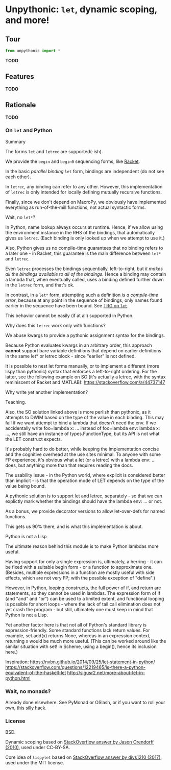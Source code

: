 # Unpythonic: `let`, dynamic scoping, and more!

## Tour

```python
from unpythonic import *
```

**TODO**

## Features

**TODO**

## Rationale

**TODO**

### On `let` and Python

Summary

The forms `let` and `letrec` are supported(-ish).

We provide the `begin` and `begin0` sequencing forms, like [Racket](http://racket-lang.org/).

In the basic *parallel binding* `let` form, bindings are independent (do not see each other).

In `letrec`, any binding can refer to any other. However, this implementation of `letrec` is only intended for locally defining mutually recursive functions.

Finally, since we don't depend on MacroPy, we obviously have implemented everything as run-of-the-mill functions, not actual syntactic forms.


Wait, no `let*`?

In Python, name lookup always occurs at runtime. Hence, if we allow using
the environment instance in the RHS of the bindings, that automatically
gives us `letrec`. (Each binding is only looked up when we attempt to use it.)

Also, Python gives us no compile-time guarantees that no binding refers
to a later one - in Racket, this guarantee is the main difference between
`let*` and `letrec`.

Even `letrec` processes the bindings sequentially, left-to-right, but *it makes all the bindings available to all of the bindings*. Hence a binding may
contain a lambda that, when eventually called, uses a binding defined further down in the `letrec` form, and that's ok.

In contrast, in a `let*` form, attempting such a definition *is a compile-time error*, because at any point in the sequence of bindings, only names found
earlier in the sequence have been bound. See [TRG on `let`](https://docs.racket-lang.org/guide/let.html).

This behavior cannot be easily (if at all) supported in Python.


Why does this `letrec` work only with functions?

We abuse kwargs to provide a pythonic assignment syntax for the bindings.

Because Python evaluates kwargs in an arbitrary order, this approach
**cannot** support bare variable definitions that depend on earlier
definitions in the same let* or letrec block - since "earlier" is not defined.

It is possible to nest let forms manually, or to implement a different
(more lispy than pythonic) syntax that enforces a left-to-right ordering.
For the latter, see the following example on SO (it's actually a letrec,
with the syntax reminiscent of Racket and MATLAB):
    https://stackoverflow.com/a/44737147


Why write yet another implementation?

Teaching.

Also, the SO solution linked above is more perlish than pythonic, as it
attempts to DWIM based on the type of the value in each binding. This may fail
if we want attempt to bind a lambda that doesn't need the env. If we accidentally
write  foo=lambda x: ...  instead of  foo=lambda env: lambda x: ...,  we still
have an instance of types.FunctionType, but its API is not what the LET construct
expects.

It's probably hard to do better, while keeping the implementation concise and the
cognitive overhead at the use sites minimal. To anyone with some FP experience,
it's obvious what a let (or a letrec) with a  lambda env: ...  does, but
anything more than that requires reading the docs.

The usability issue - in the Python world, where explicit is considered better
than implicit - is that the operation mode of LET depends on the type of the
value being bound.

A pythonic solution is to support let and letrec, separately - so that we can
explictly mark whether the bindings should have the  lambda env: ...  or not.

As a bonus, we provide decorator versions to allow let-over-defs for named functions.

This gets us 90% there, and is what this implementation is about.


Python is not a Lisp

The ultimate reason behind this module is to make Python lambdas more useful.

Having support for only a single expression is, ultimately, a herring - it can
be fixed with a suitable begin form - or a function to approximate one.
(Besides, multiple expressions in a function are mostly useful with side
effects, which are not very FP; with the possible exception of "define".)

However, in Python, looping constructs, the full power of if, and return
are statements, so they cannot be used in lambdas. The expression form of if
(and "and" and "or") can be used to a limited extent, and functional looping
is possible for short loops - where the lack of tail call elimination does not
yet crash the program - but still, ultimately one must keep in mind that Python
is not a Lisp.

Yet another factor here is that not all of Python's standard library is
expression-friendly. Some standard functions lack return values. For example,
set.add(x) returns None, whereas in an expression context, returning x would be
much more useful. (This can be worked around like the similar situation with
set! in Scheme, using a begin(), hence its inclusion here.)


Inspiration:
    https://nvbn.github.io/2014/09/25/let-statement-in-python/
    https://stackoverflow.com/questions/12219465/is-there-a-python-equivalent-of-the-haskell-let
    http://sigusr2.net/more-about-let-in-python.html


### Wait, no monads?

Already done elsewhere. See PyMonad or OSlash, or if you want to roll your own, [this silly hack](https://github.com/Technologicat/python-3-scicomp-intro/blob/master/examples/monads.py).


### License

BSD.

Dynamic scoping based on [StackOverflow answer by Jason Orendorff (2010)](https://stackoverflow.com/questions/2001138/how-to-create-dynamical-scoped-variables-in-python), used under CC-BY-SA.

Core idea of `lispylet` based on [StackOverflow answer by divs1210 (2017)](https://stackoverflow.com/a/44737147), used under the MIT license.

